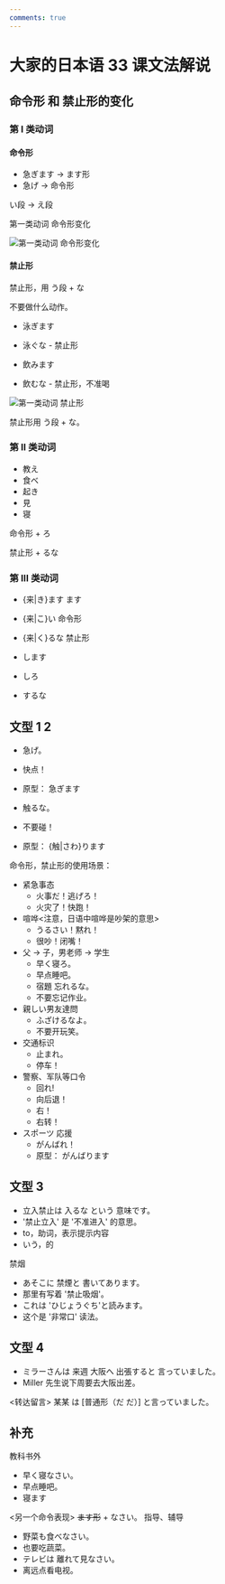 ```yaml
---
comments: true
---
```


# 大家的日本语 33 课文法解说

## 命令形 和 禁止形的变化

### 第 I 类动词

#### 命令形
- 急ぎます  -> ます形
- 急げ -> 命令形

い段 -> え段

第一类动词 命令形变化

![第一类动词 命令形变化](https://photo.einverne.info/images/2023/01/04/g5Ay.png)

#### 禁止形
禁止形，用 う段 + な

不要做什么动作。

- 泳ぎます
- 泳ぐな - 禁止形

- 飲みます
- 飲むな - 禁止形，不准喝

![第一类动词 禁止形](https://photo.einverne.info/images/2023/01/04/gd3g.png)

禁止形用 う段 + な。


### 第 II 类动词

- 教え
- 食べ
- 起き
- 見
- 寝

命令形 + ろ

禁止形 + るな

### 第 III 类动词

- {来|き}ます   ます
- {来|こ}い   命令形
- {来|く}るな 禁止形

- します
- しろ
- するな

## 文型 1 2

- 急げ。
- 快点！
- 原型： 急ぎます

- 触るな。
- 不要碰！
- 原型： {触|さわ}ります

命令形，禁止形的使用场景：

- 紧急事态
  - 火事だ！逃げろ！
  - 火灾了！快跑！
- 喧哗<注意，日语中喧哗是吵架的意思>
  - うるさい！黙れ！
  - 很吵！闭嘴！
- 父 -> 子，男老师 -> 学生
  - 早く寝ろ。
  - 早点睡吧。
  - 宿題 忘れるな。
  - 不要忘记作业。
- 親しい男友達問
  - ふざけるなよ。
  - 不要开玩笑。
- 交通标识
  - 止まれ。
  - 停车！
- 警察、军队等口令
  - 回れ!
  - 向后退！
  - 右！
  - 右转！
- スポーツ 応援
  - がんばれ！
  - 原型： がんばります

## 文型 3

- 立入禁止は  入るな という 意味です。
- '禁止立入' 是 '不准进入' 的意思。
- to，助词，表示提示内容
- いう，的

禁烟

- あそこに 禁煙と 書いてあります。
- 那里有写着 '禁止吸烟'。
- これは 'ひじょうぐち'と読みます。
- 这个是 '非常口' 读法。

## 文型 4

- ミラーさんは 来週 大阪へ 出張すると 言っていました。
- Miller 先生说下周要去大阪出差。

<转达留言> 某某 は [普通形（だ だ）] と言っていました。

## 补充
教科书外

- 早く寝なさい。
- 早点睡吧。
- 寝ます

<另一个命令表现> ~~ます形~~ + なさい。  指导、辅导

- 野菜も食べなさい。
- 也要吃蔬菜。
- テレビは 離れて見なさい。
- 离远点看电视。

